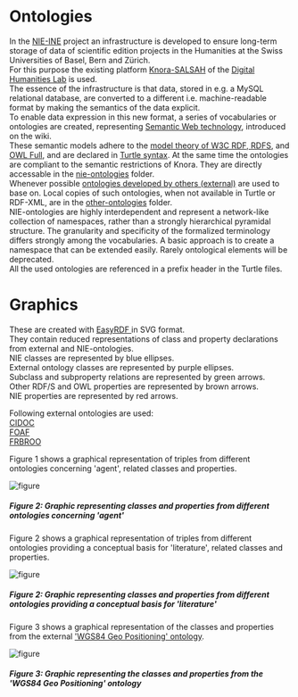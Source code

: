 # Ontologies
In the [NIE-INE](http://www.fee.unibas.ch/nie_ine.html) project an infrastructure is developed to ensure long-term storage of data of scientific edition projects in the Humanities at the Swiss Universities of Basel, Bern and Zürich.  
For this purpose the existing platform [Knora-SALSAH](https://github.com/dhlab-basel/Knora) of the [Digital Humanities Lab](https://github.com/dhlab-basel) is used.  
The essence of the infrastructure is that data, stored in e.g. a MySQL relational database, are converted to a different i.e. machine-readable format by making the semantics of the data explicit.  
To enable data expression in this new format, a series of vocabularies or ontologies are created, representing [Semantic Web technology](https://github.com/nie-ine/Ontologies/wiki/Introduction-to-Semantic-Web-technology), introduced on the wiki.  
These semantic models adhere to the [model theory of W3C RDF, RDFS](https://www.w3.org/TR/2002/WD-rdf-mt-20020429/), and [OWL Full](https://www.w3.org/TR/owl-semantics/), and are declared in [Turtle syntax](https://www.w3.org/TR/turtle/). At the same time the ontologies are compliant to the semantic restrictions of Knora. They are directly accessable in the [nie-ontologies](https://github.com/nie-ine/Ontologies/tree/master/nie-ontologies) folder.  
Whenever possible [ontologies developed by others (external)](https://github.com/nie-ine/Ontologies/wiki/Introduction-to-Semantic-Web-technology#other-ontologies-used-in-humanities-and-publishing) are used to base on. Local copies of such ontologies, when not available in Turtle or RDF-XML, are in the [other-ontologies](https://github.com/nie-ine/Ontologies/tree/master/other-ontologies) folder.  
NIE-ontologies are highly interdependent and represent a network-like collection of namespaces, rather than a strongly hierarchical pyramidal structure. The granularity and specificity of the formalized terminology differs strongly among the vocabularies. A basic approach is to create a namespace that can be extended easily. Rarely ontological elements will be deprecated.  
All the used ontologies are referenced in a prefix header in the Turtle files.  

# Graphics
These are created with [EasyRDF ](http://www.easyrdf.org/converter) in SVG format.  
They contain reduced representations of class and property declarations from external and NIE-ontologies.  
NIE classes are represented by blue ellipses.  
External ontology classes are represented by purple ellipses.  
Subclass and subproperty relations are represented by green arrows.  
Other RDF/S and OWL properties are represented by brown arrows.  
NIE properties are represented by red arrows.  

Following external ontologies are used:  
[CIDOC](http://www.cidoc-crm.org/)  
[FOAF](http://xmlns.com/foaf/0.1/)  
[FRBROO](http://iflastandards.info/ns/fr/frbr/frbroo/)  

Figure 1 shows a graphical representation of triples from different ontologies concerning 'agent', related classes and properties.  

![figure](https://github.com/nie-ine/Ontologies/blob/master/NIE_agent.svg)

##### Figure 2: Graphic representing classes and properties from different ontologies concerning 'agent'

Figure 2 shows a graphical representation of triples from different ontologies providing a conceptual basis for 'literature', related classes and properties.  

![figure](https://github.com/nie-ine/Ontologies/blob/master/NIE_literature_basis.svg)

##### Figure 2: Graphic representing classes and properties from different ontologies providing a conceptual basis for 'literature'

Figure 3 shows a graphical representation of the classes and properties from the external ['WGS84 Geo Positioning' ontology](https://github.com/nie-ine/Ontologies/blob/master/geo.ttl).  

![figure](https://github.com/nie-ine/Ontologies/blob/master/geo_reduced.svg)

##### Figure 3: Graphic representing the classes and properties from the 'WGS84 Geo Positioning' ontology
